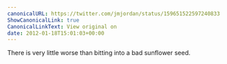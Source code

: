 ```yaml
---
canonicalURL: https://twitter.com/jmjordan/status/159651522597240833
ShowCanonicalLink: true
CanonicalLinkText: View original on
date: 2012-01-18T15:01:03+00:00
---
```

There is very little worse than bitting into a bad sunflower seed.